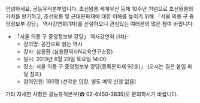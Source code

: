 안녕하세요, 궁능유적본부입니다. 조선왕릉 세계유산 등재 10주년 기념으로 조선왕릉의 가치를 환기하고, 조선왕릉 및 근대문화재에 대한 이해를 높이기 위해 「서울 의릉 구 중앙정보부 강당」 역사강연회(1차)를 신설하오니 관심있는 여러분의 많은 참여 바랍니다.

- 「서울 의릉 구 중앙정보부 강당」 역사강연회 (1차)-
  - 강의명: 공간으로 읽는 역사
  - 강사: 심용환 (심용환역사N교육연구소장)
  - 일시: 2019년 6월 29일 토요일 14:00
  - 장소: 서울 의릉 구 중앙정보부 강당(등록문화재 92호)」 (오시는 길은 붙임 파일 참조)
  - 참여인원: 180명 (선착순 입장, 별도 예약 신청 없음)

기타 자세한 사항은 궁능유적본부(☎ 02-6450-3835)로 문의하시기 바랍니다.